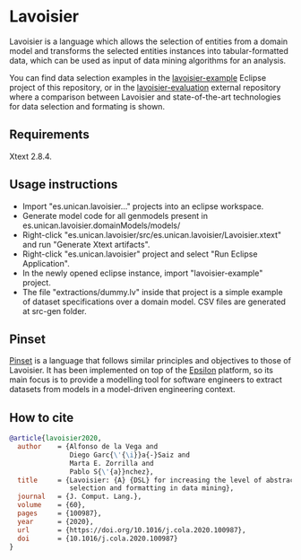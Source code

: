 # Lavoisier

Lavoisier is a language which allows the selection of entities from a domain model and transforms the selected entities instances into tabular-formatted data, which can be used as input of data mining algorithms for an analysis.

You can find data selection examples in the [lavoisier-example](https://github.com/alfonsodelavega/lavoisier/tree/master/lavoisier-example) Eclipse project of this repository, or in the [lavoisier-evaluation](https://github.com/alfonsodelavega/lavoisier-evaluation) external repository where a comparison between Lavoisier and state-of-the-art technologies for data selection and formating is shown.

## Requirements
Xtext 2.8.4.

## Usage instructions

- Import "es.unican.lavoisier..." projects into an eclipse workspace.
- Generate model code for all genmodels present in es.unican.lavoisier.domainModels/models/
- Right-click "es.unican.lavoisier/src/es.unican.lavoisier/Lavoisier.xtext" and run "Generate Xtext artifacts".
- Right-click "es.unican.lavoisier" project and select "Run Eclipse Application".
- In the newly opened eclipse instance, import "lavoisier-example" project.
- The file "extractions/dummy.lv" inside that project is a simple example of dataset specifications over a domain model. CSV files are generated at src-gen folder.

## Pinset

[Pinset](https://www.eclipse.org/epsilon/doc/pinset/) is a language that follows similar principles and objectives to those of Lavoisier. It has been implemented on top of the [Epsilon](https://www.eclipse.org/epsilon/) platform, so its main focus is to provide a modelling tool for software engineers to extract datasets from models in a model-driven engineering context.

## How to cite

```bibtex
@article{lavoisier2020,
  author    = {Alfonso de la Vega and
               Diego Garc{\'{\i}}a{-}Saiz and
               Marta E. Zorrilla and
               Pablo S{\'{a}}nchez},
  title     = {Lavoisier: {A} {DSL} for increasing the level of abstraction of data
               selection and formatting in data mining},
  journal   = {J. Comput. Lang.},
  volume    = {60},
  pages     = {100987},
  year      = {2020},
  url       = {https://doi.org/10.1016/j.cola.2020.100987},
  doi       = {10.1016/j.cola.2020.100987}
}
```
